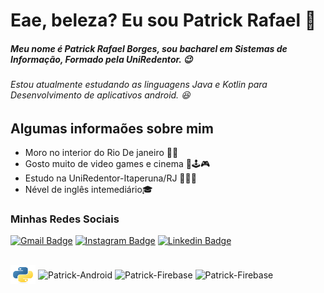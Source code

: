 # Eae, beleza? Eu sou Patrick Rafael 👋

##### Meu nome é Patrick Rafael Borges, sou bacharel em Sistemas de Informação, Formado pela UniRedentor. 😉 
###### Estou atualmente estudando as linguagens Java e Kotlin para Desenvolvimento de aplicativos android. 😆
## Algumas informaões sobre mim
- Moro no interior do Rio De janeiro  💪🏽
- Gosto muito de video games e cinema 🎥🕹🎮
- Estudo na UniRedentor-Itaperuna/RJ 👨🏽‍🎓
- Nével de inglês intemediário🎓




  
### Minhas Redes Sociais 
[![Gmail Badge](https://img.shields.io/badge/-patrickrafael05@gmail.com-EA4335?style=flat-square&logo=Gmail&logoColor=white&link=mailto:patrickrafael05@gmail.com)](mailto:patrickrafael05@gmail.com)
[![Instagram Badge](https://img.shields.io/badge/-@patrickrafaelborges-A53799?style=flat-square&labelColor=A53799&logo=instagram&logoColor=white&link=https://www.instagram.com/patrickrafaelborges/)](https://www.instagram.com/patrickrafaelborges/)
[![Linkedin Badge](https://img.shields.io/badge/-Patrick%20Rafael-0275B4?style=flat-square&logo=Linkedin&logoColor=white&link=https://www.linkedin.com/in/patrick-rafael-a8a3661a8/)](https://www.linkedin.com/in/patrick-rafael-a8a3661a8/) 
<!--
**Patrick-Rafael/Patrick-Rafael** is a ✨ _special_ ✨ repository because its `README.md` (this file) appears on your GitHub profile.

Here are some ideas to get you started:

- 🔭 I’m currently working on ...
- 🌱 I’m currently learning ...
- 👯 I’m looking to collaborate on ...
- 🤔 I’m looking for help with ...
- 💬 Ask me about ...
- 📫 How to reach me: ...
- 😄 Pronouns: ...
- ⚡ Fun fact: ...
-->



 <div style="display: inline_block"><br>
    <img align="center" alt="Patrick-Python" height="30" width="40" src="https://raw.githubusercontent.com/devicons/devicon/master/icons/python/python-original.svg">
    <img align="center" alt="Patrick-Android "height="30" wwidth="40" <img src="https://cdn.jsdelivr.net/gh/devicons/devicon/icons/android/android-plain-wordmark.svg"/>
    <img align="center" alt="Patrick-Firebase "height="30" width="40" <img src="https://cdn.jsdelivr.net/gh/devicons/devicon/icons/firebase/firebase-plain-wordmark.svg"/>
     <img align="center" alt="Patrick-Firebase "height="30" width="40" <img src="https://avatars.githubusercontent.com/u/878437?v=4"/>
  </div>
  
  
